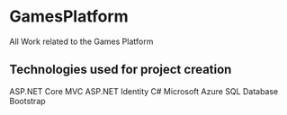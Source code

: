 # GamesPlatform
All Work related to the Games Platform

Technologies used for project creation
---------------------------------------
ASP.NET Core MVC
ASP.NET Identity
C#
Microsoft Azure SQL Database
Bootstrap 
